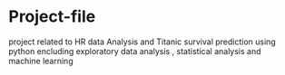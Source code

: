 # Project-file
project related to HR data Analysis and Titanic survival prediction using python encluding exploratory data analysis , statistical analysis and machine learning
